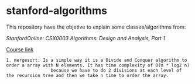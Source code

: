 # stanford-algorithms

This repository have the objetive to explain some classes/algorithms from: 

_StanfordOnline: CSX0003 Algorithms: Design and Analysis, Part 1_

[Course link](https://www.edx.org/course/algorithms-design-and-analysis)

	1. mergesort: Is a simple way it is a Divide and Conquer algorithm to order a array with N elements. It has time complexity of O(n * log2 n)
                     because we have to do 2 divisions at each level of the recursion tree and then we take n time to order the array.

